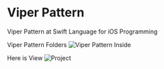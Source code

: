 # Viper Pattern
Viper Pattern at Swift Language for iOS Programming

Viper Pattern Folders
![Viper Pattern Inside](https://user-images.githubusercontent.com/53935759/148088318-a544cbb8-3abe-4c3e-ba4a-06db57a919ee.png)

Here is View
![Project](https://user-images.githubusercontent.com/53935759/148088467-fd45fbe3-b5e7-486a-ac7b-f522b8c367ed.png)
